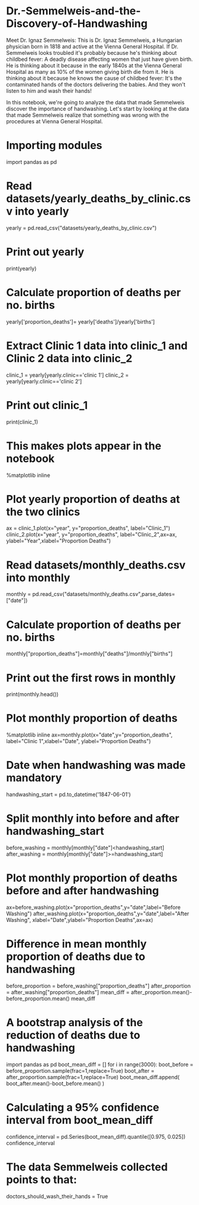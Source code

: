 # Dr.-Semmelweis-and-the-Discovery-of-Handwashing

Meet Dr. Ignaz Semmelweis:
This is Dr. Ignaz Semmelweis, a Hungarian physician born in 1818 and active at the Vienna General Hospital. If Dr. Semmelweis looks troubled it's probably because he's thinking about childbed fever: A deadly disease affecting women that just have given birth. He is thinking about it because in the early 1840s at the Vienna General Hospital as many as 10% of the women giving birth die from it. He is thinking about it because he knows the cause of childbed fever: It's the contaminated hands of the doctors delivering the babies. And they won't listen to him and wash their hands!

In this notebook, we're going to analyze the data that made Semmelweis discover the importance of handwashing. Let's start by looking at the data that made Semmelweis realize that something was wrong with the procedures at Vienna General Hospital.

# Importing modules
import pandas as pd

# Read datasets/yearly_deaths_by_clinic.csv into yearly
yearly = pd.read_csv("datasets/yearly_deaths_by_clinic.csv")

# Print out yearly
print(yearly)

# Calculate proportion of deaths per no. births
yearly['proportion_deaths']= yearly['deaths']/yearly['births']

# Extract Clinic 1 data into clinic_1 and Clinic 2 data into clinic_2
clinic_1 = yearly[yearly.clinic=='clinic 1']
clinic_2 = yearly[yearly.clinic=='clinic 2']

# Print out clinic_1
print(clinic_1)

# This makes plots appear in the notebook
%matplotlib inline

# Plot yearly proportion of deaths at the two clinics
ax = clinic_1.plot(x="year", y="proportion_deaths",
              label="Clinic_1")
clinic_2.plot(x="year", y="proportion_deaths",
         label="Clinic_2",ax=ax, ylabel="Year",xlabel="Proportion Deaths")
         
# Read datasets/monthly_deaths.csv into monthly
monthly = pd.read_csv("datasets/monthly_deaths.csv",parse_dates=["date"])

# Calculate proportion of deaths per no. births
monthly["proportion_deaths"]=monthly["deaths"]/monthly["births"]

# Print out the first rows in monthly
print(monthly.head())

# Plot monthly proportion of deaths
%matplotlib inline
ax=monthly.plot(x="date",y="proportion_deaths",
                label="Clinic 1",xlabel="Date",
                ylabel="Proportion Deaths")
# Date when handwashing was made mandatory
handwashing_start = pd.to_datetime('1847-06-01')

# Split monthly into before and after handwashing_start
before_washing = monthly[monthly["date"]<handwashing_start]
after_washing = monthly[monthly["date"]>=handwashing_start]
# Plot monthly proportion of deaths before and after handwashing
ax=before_washing.plot(x="proportion_deaths",y="date",label="Before Washing") 
after_washing.plot(x="proportion_deaths",y="date",label="After Washing",
                   xlabel="Date",ylabel="Proportion Deaths",ax=ax)

# Difference in mean monthly proportion of deaths due to handwashing
before_proportion = before_washing["proportion_deaths"]
after_proportion = after_washing["proportion_deaths"]
mean_diff = after_proportion.mean()-before_proportion.mean()
mean_diff

# A bootstrap analysis of the reduction of deaths due to handwashing
import pandas as pd
boot_mean_diff = []
for i in range(3000):
    boot_before = before_proportion.sample(frac=1,replace=True)
    boot_after = after_proportion.sample(frac=1,replace=True)
    boot_mean_diff.append( boot_after.mean()-boot_before.mean() )

# Calculating a 95% confidence interval from boot_mean_diff 
confidence_interval = pd.Series(boot_mean_diff).quantile([0.975,
                                                          0.025])
confidence_interval

# The data Semmelweis collected points to that:
doctors_should_wash_their_hands = True
